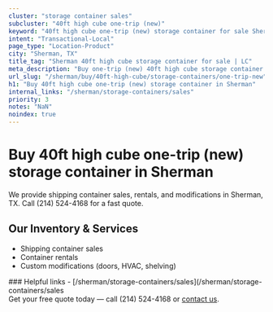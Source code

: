 ```yaml
---
cluster: "storage container sales"
subcluster: "40ft high cube one-trip (new)"
keyword: "40ft high cube one-trip (new) storage container for sale Sherman, TX"
intent: "Transactional-Local"
page_type: "Location-Product"
city: "Sherman, TX"
title_tag: "Sherman 40ft high cube storage container for sale | LC"
meta_description: "Buy one-trip (new) 40ft high cube storage container sale with local delivery in Sherman, TX. LC Container — local Since 2003. Request a fast quote today."
url_slug: "/sherman/buy/40ft-high-cube/storage-containers/one-trip-new"
h1: "Buy 40ft high cube one-trip (new) storage container in Sherman"
internal_links: "/sherman/storage-containers/sales"
priority: 3
notes: "NaN"
noindex: true
---
```


# Buy 40ft high cube one-trip (new) storage container in Sherman

We provide shipping container sales, rentals, and modifications in Sherman, TX. Call (214) 524-4168 for a fast quote.

## Our Inventory & Services
- Shipping container sales
- Container rentals
- Custom modifications (doors, HVAC, shelving)

<div data-section="internal-links">
### Helpful links
- [/sherman/storage-containers/sales](/sherman/storage-containers/sales
</div>

<div data-section="cta">
Get your free quote today — call (214) 524-4168 or <a href="/contact">contact us</a>.
</div>

<script type="application/ld+json">{"@context":"https://schema.org","@type":"FAQPage","mainEntity":[{"@type":"Question","name":"How much does delivery cost in Sherman, TX?","acceptedAnswer":{"@type":"Answer","text":"Delivery costs vary by distance and container size. Most deliveries in Sherman, TX range from $150-$300. Call (214) 524-4168 for an exact quote based on your specific location."}},{"@type":"Question","name":"Do you offer financing or payment plans?","acceptedAnswer":{"@type":"Answer","text":"We accept major credit cards, checks, and can discuss commercial terms for bulk purchases. Call (214) 524-4168 to discuss options."}},{"@type":"Question","name":"Can you customize containers in Sherman, TX?","acceptedAnswer":{"@type":"Answer","text":"Yes — we perform modifications like doors, HVAC, insulation, and shelving. Request a custom quote at (214) 524-4168 or via our contact form."}}]}</script>
